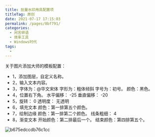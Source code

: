 ```yaml
---
title: 批量水印用具配置项
titleTag: 原创
date: 2021-07-17 17:15:03
permalink: /pages/8bf791/
categories:
  - 闲言碎语
  - 效率工具
  - Windows时代
tags:
  - 
---
```



关于图片添加大师的模板配置：

- 1，添加图层，自定义名称。
- 2，输入文本内容。
- 3，字体为：@华文宋体  字形为：粗体倾斜  字号为：初号。	颜色：黑色。
- 4，位置右下角。	水平偏移： -25 	垂直偏移： 	-20
- 5，旋转： 0   透明度： 无透明
- 6，填充文本   颜色：第一排第五个颜色。
- 7，绘制边缘   颜色：第一排第二个颜色。		线条粗细： 4
- 8，渐变文本	 开始颜色：第二排最后一个。    结束颜色：第四排第五个。

![b675edccdb76c1cc](http://t.eryajf.net/imgs/2021/09/b620489b7e6a5501.jpg)